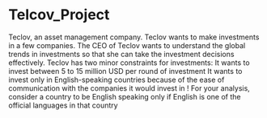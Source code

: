 # Telcov_Project
Teclov, an asset management company. Teclov wants to make investments in a few companies. The CEO of Teclov wants to understand the global trends in investments so that she can take the investment decisions effectively.  Teclov has two minor constraints for investments:  It wants to invest between 5 to 15 million USD per round of investment It wants to invest only in English-speaking countries because of the ease of communication with the companies it would invest in ! For your analysis, consider a country to be English speaking only if English is one of the official languages in that country
